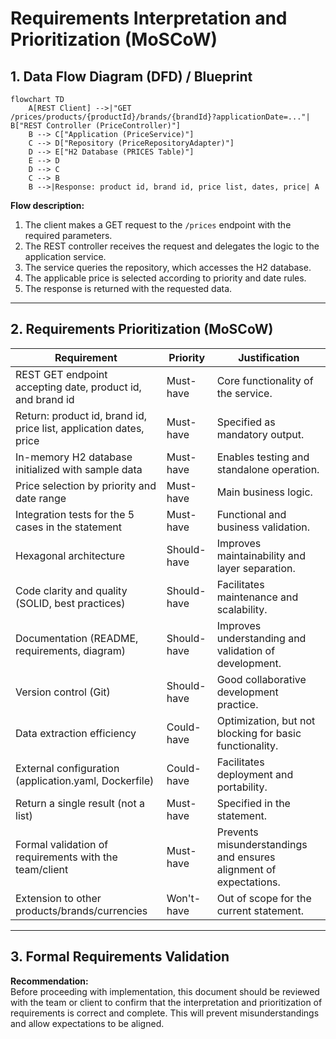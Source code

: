 # Requirements Interpretation and Prioritization (MoSCoW)

## 1. Data Flow Diagram (DFD) / Blueprint

```mermaid
flowchart TD
    A[REST Client] -->|"GET /prices/products/{productId}/brands/{brandId}?applicationDate=..."| B["REST Controller (PriceController)"]
    B --> C["Application (PriceService)"]
    C --> D["Repository (PriceRepositoryAdapter)"]
    D --> E["H2 Database (PRICES Table)"]
    E --> D
    D --> C
    C --> B
    B -->|Response: product id, brand id, price list, dates, price| A
```

**Flow description:**
1. The client makes a GET request to the `/prices` endpoint with the required parameters.
2. The REST controller receives the request and delegates the logic to the application service.
3. The service queries the repository, which accesses the H2 database.
4. The applicable price is selected according to priority and date rules.
5. The response is returned with the requested data.

---

## 2. Requirements Prioritization (MoSCoW)

| Requirement                                                              | Priority    | Justification                                                                              |
|--------------------------------------------------------------------------|-------------|--------------------------------------------------------------------------------------------|
| REST GET endpoint accepting date, product id, and brand id               | Must-have   | Core functionality of the service.                                                         |
| Return: product id, brand id, price list, application dates, price       | Must-have   | Specified as mandatory output.                                                             |
| In-memory H2 database initialized with sample data                       | Must-have   | Enables testing and standalone operation.                                                  |
| Price selection by priority and date range                               | Must-have   | Main business logic.                                                                       |
| Integration tests for the 5 cases in the statement                       | Must-have   | Functional and business validation.                                                        |
| Hexagonal architecture                                                   | Should-have | Improves maintainability and layer separation.                                             |
| Code clarity and quality (SOLID, best practices)                         | Should-have | Facilitates maintenance and scalability.                                                   |
| Documentation (README, requirements, diagram)                            | Should-have | Improves understanding and validation of development.                                      |
| Version control (Git)                                                    | Should-have | Good collaborative development practice.                                                   |
| Data extraction efficiency                                               | Could-have  | Optimization, but not blocking for basic functionality.                                    |
| External configuration (application.yaml, Dockerfile)                    | Could-have  | Facilitates deployment and portability.                                                    |
| Return a single result (not a list)                                      | Must-have   | Specified in the statement.                                                                |
| Formal validation of requirements with the team/client                   | Must-have   | Prevents misunderstandings and ensures alignment of expectations.                          |
| Extension to other products/brands/currencies                            | Won't-have  | Out of scope for the current statement.                                                    |

---

## 3. Formal Requirements Validation

**Recommendation:**  
Before proceeding with implementation, this document should be reviewed with the team or client to confirm that the interpretation and prioritization of requirements is correct and complete. This will prevent misunderstandings and allow expectations to be aligned.
